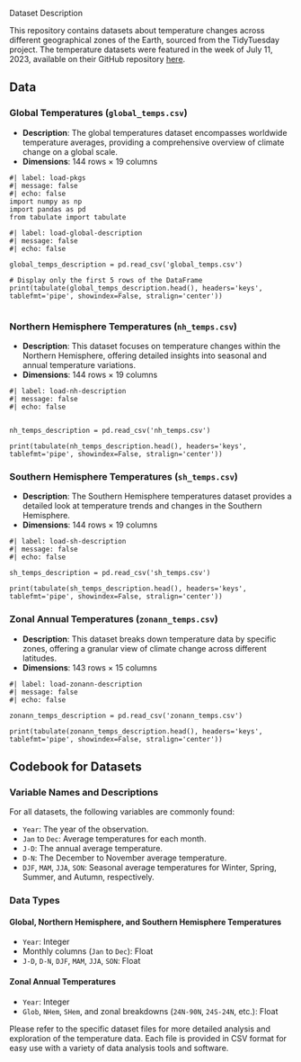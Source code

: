 Dataset Description

This repository contains datasets about temperature changes across different geographical zones of the Earth, sourced from the TidyTuesday project. The temperature datasets were featured in the week of July 11, 2023, available on their GitHub repository [here](https://github.com/rfordatascience/tidytuesday/tree/master/data/2023/2023-07-11).

## Data

### Global Temperatures (`global_temps.csv`)

- **Description**: The global temperatures dataset encompasses worldwide temperature averages, providing a comprehensive overview of climate change on a global scale.
- **Dimensions**: 144 rows × 19 columns


```{python}
#| label: load-pkgs
#| message: false
#| echo: false
import numpy as np
import pandas as pd
from tabulate import tabulate
```




```{python}
#| label: load-global-description
#| message: false
#| echo: false

global_temps_description = pd.read_csv('global_temps.csv')

# Display only the first 5 rows of the DataFrame
print(tabulate(global_temps_description.head(), headers='keys', tablefmt='pipe', showindex=False, stralign='center'))


```





### Northern Hemisphere Temperatures (`nh_temps.csv`)

- **Description**: This dataset focuses on temperature changes within the Northern Hemisphere, offering detailed insights into seasonal and annual temperature variations.
- **Dimensions**: 144 rows × 19 columns



```{python}
#| label: load-nh-description
#| message: false
#| echo: false


nh_temps_description = pd.read_csv('nh_temps.csv')

print(tabulate(nh_temps_description.head(), headers='keys', tablefmt='pipe', showindex=False, stralign='center'))

```


### Southern Hemisphere Temperatures (`sh_temps.csv`)

- **Description**: The Southern Hemisphere temperatures dataset provides a detailed look at temperature trends and changes in the Southern Hemisphere.
- **Dimensions**: 144 rows × 19 columns


```{python}
#| label: load-sh-description
#| message: false
#| echo: false

sh_temps_description = pd.read_csv('sh_temps.csv')

print(tabulate(sh_temps_description.head(), headers='keys', tablefmt='pipe', showindex=False, stralign='center'))

```


### Zonal Annual Temperatures (`zonann_temps.csv`)

- **Description**: This dataset breaks down temperature data by specific zones, offering a granular view of climate change across different latitudes.
- **Dimensions**: 143 rows × 15 columns



```{python}
#| label: load-zonann-description
#| message: false
#| echo: false

zonann_temps_description = pd.read_csv('zonann_temps.csv')

print(tabulate(zonann_temps_description.head(), headers='keys', tablefmt='pipe', showindex=False, stralign='center'))

```



## Codebook for Datasets

### Variable Names and Descriptions

For all datasets, the following variables are commonly found:

- `Year`: The year of the observation.
- `Jan` to `Dec`: Average temperatures for each month.
- `J-D`: The annual average temperature.
- `D-N`: The December to November average temperature.
- `DJF`, `MAM`, `JJA`, `SON`: Seasonal average temperatures for Winter, Spring, Summer, and Autumn, respectively.

### Data Types

#### Global, Northern Hemisphere, and Southern Hemisphere Temperatures

- `Year`: Integer
- Monthly columns (`Jan` to `Dec`): Float
- `J-D`, `D-N`, `DJF`, `MAM`, `JJA`, `SON`: Float




#### Zonal Annual Temperatures

- `Year`: Integer
- `Glob`, `NHem`, `SHem`, and zonal breakdowns (`24N-90N`, `24S-24N`, etc.): Float



Please refer to the specific dataset files for more detailed analysis and exploration of the temperature data. Each file is provided in CSV format for easy use with a variety of data analysis tools and software.
